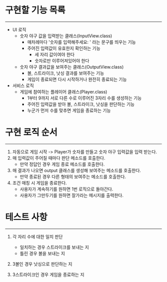 # 구현할 기능 목록

---
- UI 로직
    - 숫자 야구 값을 입력받는 클래스(InputView.class)
        - 매차례마다 '숫자를 입력해주세요: ' 라는 문구를 띄우는 기능
        - 주어진 입력값이 유효한지 확인하는 기능
            - 세 자리 값이여야 한다
            - 숫자로만 이루어져있어야 한다
    - 숫자 야구 결과값을 보여주는 클래스(OutputView.class)
        - 볼, 스트라이크, 낫싱 결과를 보여주는 기능
        - 게임이 종료되면 다시 시작하거나 완전히 종료되는 기능
- 서비스 로직
    - 게임에 참여하는 플레이어 클래스(Player.class)
        - 1부터 9까지 서로 다른 수로 이루어진 3자리 수를 생성하는 기능
        - 주어진 입력값을 받아 볼, 스트라이크, 낫싱을 판단하는 기능
        - 누군가 먼저 수를 맞추면 게임을 종료하는 기능
    
# 구현 로직 순서

---
1. 자동으로 게임 시작 -> Player가 숫자를 만들고 숫자 야구 입력값을 입력 받는다.
2. 매 입력값이 주어질 때마다 판단 메소드를 호출한다.
    - 만약 정답인 경우 게임 종료 메소드를 호출한다.
3. 매 결과가 나오면 output 클래스를 생성해 보여주는 메소드를 호출한다.
    - 만약 종료된 경우 다른 형태의 보여주는 메소드를 호출한다.
4. 조건 매칭 시 게임을 종료한다.
    - 사용자가 계속하기를 원하면 1번 로직으로 돌아간다.
    - 사용자가 그만두기를 원하면 잘가라는 메시지를 출력한다.

# 테스트 사항

---
1. 각 자리 수에 대한 일치 판단
    - 일치하는 경우 스트라이크를 보내는 지
    - 틀린 경우 볼을 보내는 지
    
2. 3볼인 경우 낫싱으로 판단하는 지
3. 3스트라이크인 경우 게임을 종료하는 지

